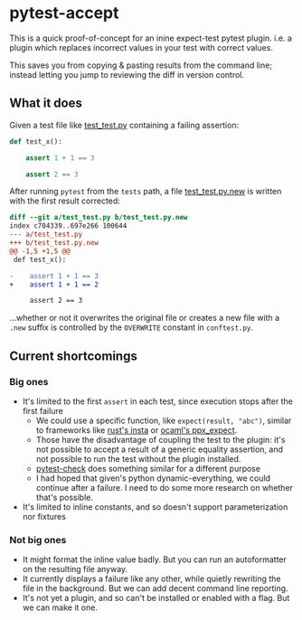 # pytest-accept

This is a quick proof-of-concept for an inine expect-test pytest plugin. 
i.e. a plugin which replaces incorrect values in your test with correct values.

This saves you from copying & pasting results from the command line; instead letting you jump to reviewing the diff in version control.

## What it does

Given a test file like [test_test.py](pytest_accept/tests/test_test.py) containing a failing assertion:

```python
def test_x():

    assert 1 + 1 == 3

    assert 2 == 3
```

After running `pytest` from the `tests` path, a file [test_test.py.new](pytest_accept/tests/test_test.py) is written with the first result corrected:

```diff
diff --git a/test_test.py b/test_test.py.new
index c704339..697e266 100644
--- a/test_test.py
+++ b/test_test.py.new
@@ -1,5 +1,5 @@
 def test_x():

-    assert 1 + 1 == 3
+    assert 1 + 1 == 2

     assert 2 == 3
```

...whether or not it overwrites the original file or creates a new file with a `.new` suffix is controlled by the
`OVERWRITE` constant in `conftest.py`.

## Current shortcomings

### Big ones

- It's limited to the first `assert` in each test, since execution stops after the first failure
  - We could use a specific function, like `expect(result, "abc")`, similar to frameworks like
    [rust's insta](https://github.com/mitsuhiko/insta) or [ocaml's ppx_expect](https://github.com/janestreet/ppx_expect).
  - Those have the disadvantage of coupling the test to the plugin: it's not possible to accept a result
    of a generic equality assertion, and not possible to run the test without the plugin installed.
  - [pytest-check](https://github.com/okken/pytest-check) does something similar for a different purpose
  - I had hoped that given's python dynamic-everything, we could continue
    after a failure. I need to do some more research on whether that's possible.
- It's limited to inline constants, and so doesn't support parameterization nor fixtures

### Not big ones

- It might format the inline value badly. But you can run an autoformatter on the resulting file anyway.
- It currently displays a failure like any other, while quietly rewriting the
  file in the background. But we can add decent command line reporting.
- It's not yet a plugin, and so can't be installed or enabled with a flag. But we can make it one.
